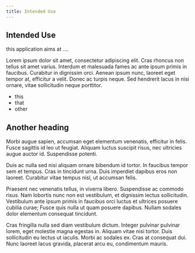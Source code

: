 ```yaml
---
title: Intended Use
---
```

## Intended Use
this application aims at ....

Lorem ipsum dolor sit amet, consectetur adipiscing elit. Cras rhoncus non tellus sit amet varius. Interdum et malesuada fames ac ante ipsum primis in faucibus. Curabitur in dignissim orci. Aenean ipsum nunc, laoreet eget tempor at, efficitur a velit. Donec ac turpis neque. Sed hendrerit lacus in nisi ornare, vitae sollicitudin neque porttitor.  

 - this
 - that
 - other

## Another heading

Morbi augue sapien, accumsan eget elementum venenatis, efficitur in felis. Fusce sagittis id leo ut feugiat. Aliquam luctus suscipit risus, nec ultricies augue auctor id. Suspendisse potenti.  

Duis ac nulla sed nisi aliquam ornare bibendum id tortor. In faucibus tempor sem et tempus. Cras in tincidunt urna. Duis imperdiet dapibus eros non laoreet. Curabitur vitae tempus nisl, ut accumsan felis. 

Praesent nec venenatis tellus, in viverra libero. Suspendisse ac commodo risus. Nam lobortis nunc non est vestibulum, et dignissim lectus sollicitudin. Vestibulum ante ipsum primis in faucibus orci luctus et ultrices posuere cubilia curae; Fusce quis nulla ut quam posuere dapibus. Nullam sodales dolor elementum consequat tincidunt.  

Cras fringilla nulla sed diam vestibulum dictum. Integer pulvinar pulvinar lorem, eget molestie magna egestas in. Aliquam vitae nisi tortor. Duis sollicitudin eu lectus ut iaculis. Morbi ac sodales ex. Cras at consequat dui. Nunc laoreet lacus gravida, placerat arcu eu, condimentum mauris.  
